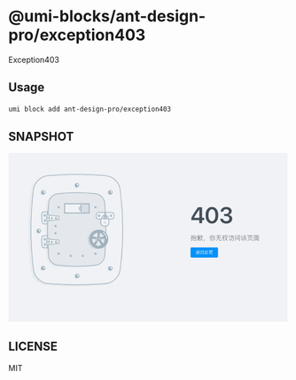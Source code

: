 # @umi-blocks/ant-design-pro/exception403

Exception403

## Usage

```sh
umi block add ant-design-pro/exception403
```

## SNAPSHOT

![SNAPSHOT](./snapshot.png)

## LICENSE

MIT
